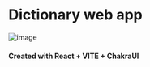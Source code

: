# Dictionary web app

![image](https://github.com/user-attachments/assets/baf578b4-c0e6-497d-b0cb-7ad06ce4d3d5)



#### Created with React + VITE + ChakraUI
